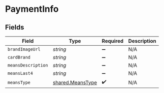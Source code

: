 # PaymentInfo


## Fields

| Field                                                       | Type                                                        | Required                                                    | Description                                                 |
| ----------------------------------------------------------- | ----------------------------------------------------------- | ----------------------------------------------------------- | ----------------------------------------------------------- |
| `brandImageUrl`                                             | *string*                                                    | :heavy_minus_sign:                                          | N/A                                                         |
| `cardBrand`                                                 | *string*                                                    | :heavy_minus_sign:                                          | N/A                                                         |
| `meansDescription`                                          | *string*                                                    | :heavy_minus_sign:                                          | N/A                                                         |
| `meansLast4`                                                | *string*                                                    | :heavy_minus_sign:                                          | N/A                                                         |
| `meansType`                                                 | [shared.MeansType](../../../sdk/models/shared/meanstype.md) | :heavy_check_mark:                                          | N/A                                                         |
